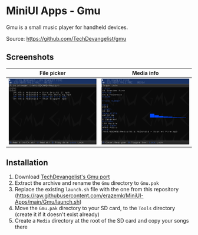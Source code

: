 # MiniUI Apps - Gmu

Gmu is a small music player for handheld devices.

Source: https://github.com/TechDevangelist/gmu

## Screenshots

|              File picker              |              Media info              |
|:-------------------------------------:|:------------------------------------:|
| ![Gmu - File picker](res/Gmu_000.png) | ![Gmu - Media Info](res/Gmu_001.png) |

## Installation

1. Download [TechDevangelist's Gmu port](https://github.com/TechDevangelist/gmu/releases/latest)
2. Extract the archive and rename the `Gmu` directory to `Gmu.pak`
3. Replace the existing `launch.sh` file with the one from this repository
(https://raw.githubusercontent.com/erazemk/MiniUI-Apps/main/Gmu/launch.sh)
4. Move the `Gmu.pak` directory to your SD card, to the `Tools` directory
(create it if it doesn't exist already)
5. Create a `Media` directory at the root of the SD card and copy your songs
there
